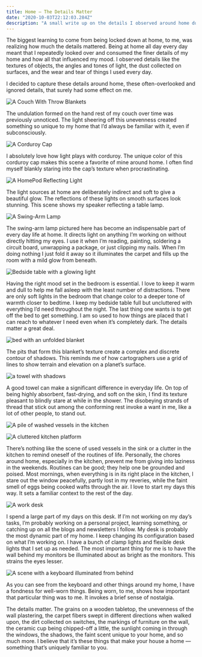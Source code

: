 ```yaml
---
title: Home — The Details Matter
date: "2020-10-03T22:12:03.284Z"
description: "A small write up on the details I observed around home during the COVID lockdown."
---
```


The biggest learning to come from being locked down at home, to me, was realizing how much the details mattered. Being at home all day every day meant that I repeatedly looked over and consumed the finer details of my home and how all that influenced my mood. I observed details like the textures of objects, the angles and tones of light, the dust collected on surfaces, and the wear and tear of things I used every day.

I decided to capture these details around home, these often-overlooked and ignored details, that surely had some effect on me.

![A Couch With Throw Blankets](images/couch-with-throw-blankets.jpeg)

The undulation formed on the hand rest of my couch over time was previously unnoticed. The light sheering off this unevenness created something so unique to my home that I’d always be familiar with it, even if subconsciously.

![A Corduroy Cap](images/corduroy-cap.jpeg)

I absolutely love how light plays with corduroy. The unique color of this corduroy cap makes this scene a favorite of mine around home. I often find myself blankly staring into the cap’s texture when procrastinating.

![A HomePod Reflecting Light](images/homepod-reflecting-light.jpeg)

The light sources at home are deliberately indirect and soft to give a beautiful glow. The reflections of these lights on smooth surfaces look stunning. This scene shows my speaker reflecting a table lamp.

![A Swing-Arm Lamp](images/swingarm-lamp.jpeg)

The swing-arm lamp pictured here has become an indispensable part of every day life at home. It directs light on anything I’m working on without directly hitting my eyes. I use it when I’m reading, painting, soldering a circuit board, unwrapping a package, or just clipping my nails. When I’m doing nothing I just fold it away so it illuminates the carpet and fills up the room with a mild glow from beneath.

![Bedside table with a glowing light](images/bedside-table-glow-light.jpeg)

Having the right mood set in the bedroom is essential. I love to keep it warm and dull to help me fall asleep with the least number of distractions. There are only soft lights in the bedroom that change color to a deeper tone of warmth closer to bedtime.
I keep my bedside table full but uncluttered with everything I’d need throughout the night. The last thing one wants is to get off the bed to get something. I am so used to how things are placed that I can reach to whatever I need even when it’s completely dark. The details matter a great deal.  

![bed with an unfolded blanket](images/bed-with-unfolded-blanket.jpeg)

The pits that form this blanket’s texture create a complex and discrete contour of shadows. This reminds me of how cartographers use a grid of lines to show terrain and elevation on a planet’s surface.

![a towel with shadows](images/towel-with-shadows.jpeg)

A good towel can make a significant difference in everyday life. On top of being highly absorbent, fast-drying, and soft on the skin, I find its texture pleasant to blindly stare at while in the shower. The disobeying strands of thread that stick out among the conforming rest invoke a want in me, like a lot of other people, to stand out.

![A pile of washed vessels in the kitchen](images/washed-vessels-kitchen.jpeg)

![A cluttered kitchen platform](images/cluttered-kitchen-platform.jpeg)

There’s nothing like the scene of used vessels in the sink or a clutter in the kitchen to remind oneself of the routines of life.
Personally, the chores around home, especially in the kitchen, prevent me from giving into laziness in the weekends. Routines can be good; they help one be grounded and poised.
Most mornings, when everything is in its right place in the kitchen, I stare out the window peacefully, partly lost in my reveries, while the faint smell of eggs being cooked wafts through the air. I love to start my days this way. It sets a familiar context to the rest of the day.

![A work desk](images/work-desk.jpeg)

I spend a large part of my days on this desk. If I’m not working on my day’s tasks, I’m probably working on a personal project, learning something, or catching up on all the blogs and newsletters I follow. My desk is probably the most dynamic part of my home. I keep changing its configuration based on what I’m working on.
I have a bunch of clamp lights and flexible desk lights that I set up as needed. The most important thing for me is to have the wall behind my monitors be illuminated about as bright as the monitors. This strains the eyes lesser.

![A scene with a keyboard illuminated from behind](images/backlit-keyboard.jpeg)

As you can see from the keyboard and other things around my home, I have a fondness for well-worn things. Being worn, to me, shows how important that particular thing was to me. It invokes a brief sense of nostalgia.

The details matter. The grains on a wooden tabletop, the unevenness of the wall plastering, the carpet fibers swept in different directions when walked upon, the dirt collected on switches, the markings of furniture on the wall, the ceramic cup being chipped-off a little, the sunlight coming in through the windows, the shadows, the faint scent unique to your home, and so much more. I believe that it’s these things that make your house a home — something that’s uniquely familiar to you.



